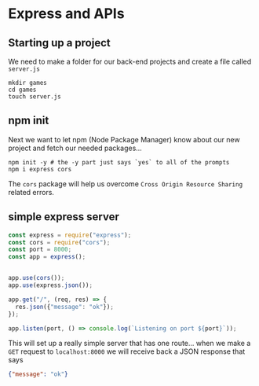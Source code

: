 # Express and APIs

## Starting up a project

We need to make a folder for our back-end projects and create a file called `server.js`

```
mkdir games
cd games
touch server.js
```

## npm init

Next we want to let npm (Node Package Manager) know about our new project and fetch our needed packages...

```
npm init -y # the -y part just says `yes` to all of the prompts
npm i express cors
```

The `cors` package will help us overcome `Cross Origin Resource Sharing` related errors.

## simple express server

```js
const express = require("express");
const cors = require("cors");
const port = 8000;
const app = express();


app.use(cors());
app.use(express.json());

app.get("/", (req, res) => {
  res.json({"message": "ok"});
});

app.listen(port, () => console.log(`Listening on port ${port}`));
```

This will set up a really simple server that has one route... when we make a `GET` request to `localhost:8000` we will receive back a JSON response that says

```json
{"message": "ok"}
```
